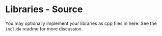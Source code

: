 # Libraries - Source
You may optionally implement your libraries as cpp files in here.
See the `include` readme for more discussion.

